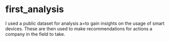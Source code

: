 # first_analysis
I used a public dataset for analysis a=to gain insights on the usage of smart devices. 
These are then used to make recommendations for actions a company in the field to take.

